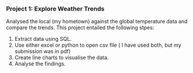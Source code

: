 ### Project 1: Explore Weather Trends
Analysed the local (my hometown) against the global temperature data and compare the trends.
This project entailed the following stpes:
1. Extract data using SQL.
2. Use either excel or python to open csv file ( I have used both, but my submission was in pdf)
3. Create line charts to visualise the data.
4. Analyse the findings.
